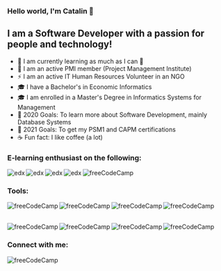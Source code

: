 ### Hello world, I'm Catalin  👋

## I am a Software Developer with a passion for people and technology!
- 🌱 I am currently learning as much as I can 🤣
- 👯 I am an active PMI member (Project Management Institute)
- ⚡ I am an active IT Human Resources Volunteer in an NGO
- :mortar_board: I have a Bachelor's in Economic Informatics
- :mortar_board: I am enrolled in a Master's Degree in Informatics Systems for Management
- :dart: 2020 Goals: To learn more about Software Development, mainly Database Systems
- :dart: 2021 Goals: To get my PSM1 and CAPM certifications
- :coffee: Fun fact: I like coffee (a lot)

### E-learning enthusiast on the following:
[<img align="left" alt="edx" src="https://img.shields.io/badge/Edx-193A3E?style=for-the-badge&logo=edx&logoColor=white" />][Linkedin]
[<img align="left" alt="edx" src="https://img.shields.io/badge/Coursera-0056D2?style=for-the-badge&logo=Coursera&logoColor=white"/>][Linkedin]
[<img align="left" alt="edx" src="https://img.shields.io/badge/Pluralsight-F15B2A?style=for-the-badge&logo=Pluralsight&logoColor=white" />][Linkedin]
[<img align="left" alt="edx" src="https://img.shields.io/badge/Udemy-EC5252?style=for-the-badge&logo=Udemy&logoColor=white" />][Linkedin]
[<img align="left" alt="freeCodeCamp" src="https://img.shields.io/badge/free%20code%20camp-27273D?style=for-the-badge&logo=freecodecamp&logoColor=white" />][Linkedin]
<br />

### Tools:
[<img align="left" alt="freeCodeCamp" src="https://img.shields.io/badge/Jira-0052CC?style=for-the-badge&logo=Jira&logoColor=white" />][Linkedin]
[<img align="left" alt="freeCodeCamp" src="https://img.shields.io/badge/Trello-0052CC?style=for-the-badge&logo=trello&logoColor=whitek" />][Linkedin]
[<img align="left" alt="freeCodeCamp" src="https://img.shields.io/badge/Microsoft_Office-D83B01?style=for-the-badge&logo=microsoft-office&logoColor=white" />][Linkedin]
[<img align="left" alt="freeCodeCamp" src="https://img.shields.io/badge/Microsoft_Excel-217346?style=for-the-badge&logo=microsoft-excel&logoColor=white" />][Linkedin]

<br />
<br />

[<img align="left" alt="freeCodeCamp" src="https://img.shields.io/badge/.NET-512BD4?style=for-the-badge&logo=dotnet&logoColor=white" />][Linkedin]
[<img align="left" alt="freeCodeCamp" src="https://img.shields.io/badge/Microsoft_Visio-3955A3?style=for-the-badge&logo=microsoft-visio&logoColor=white" />][Linkedin]
[<img align="left" alt="freeCodeCamp" src="https://img.shields.io/badge/Microsoft_SQL_Server-CC2927?style=for-the-badge&logo=microsoft-sql-server&logoColor=white" />][Linkedin]
[<img align="left" alt="freeCodeCamp" src="https://img.shields.io/badge/Oracle-F80000?style=for-the-badge&logo=oracle&logoColor=black" />][Linkedin]

<br />

### Connect with me:
[<img align="left" alt="freeCodeCamp" src="https://img.shields.io/badge/LinkedIn-0077B5?style=for-the-badge&logo=linkedin&logoColor=white" />][Linkedin]

[Linkedin]: https://www.linkedin.com/in/catalin-caldararu/
[medium]: https://www.linkedin.com/in/catalin-caldararu/

